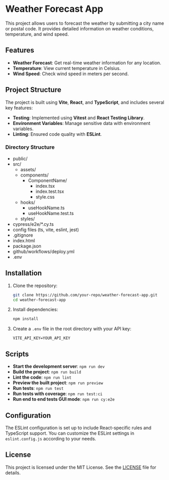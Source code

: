 # Weather Forecast App

This project allows users to forecast the weather by submitting a city name or postal code. It provides detailed information on weather conditions, temperature, and wind speed.

## Features

- **Weather Forecast**: Get real-time weather information for any location.
- **Temperature**: View current temperature in Celsius.
- **Wind Speed**: Check wind speed in meters per second.

## Project Structure

The project is built using **Vite**, **React**, and **TypeScript**, and includes several key features:

- **Testing**: Implemented using **Vitest** and **React Testing Library**.
- **Environment Variables**: Manage sensitive data with environment variables.
- **Linting**: Ensured code quality with **ESLint**.

### Directory Structure

- public/
- src/
  - assets/
  - components/
    - ComponentName/
      - index.tsx
      - index.test.tsx
      - style.css
  - hooks/
    - useHookName.ts
    - useHookName.test.ts
  - styles/
- cypress/e2e/\*.cy.ts
- config files (ts, vite, eslint, jest)
- .gitignore
- index.html
- package.json
- github/workflows/deploy.yml
- .env

## Installation

1. Clone the repository:

   ```bash
   git clone https://github.com/your-repo/weather-forecast-app.git
   cd weather-forecast-app
   ```

2. Install dependencies:

   ```bash
   npm install
   ```

3. Create a `.env` file in the root directory with your API key:
   ```env
   VITE_API_KEY=YOUR_API_KEY
   ```

## Scripts

- **Start the development server**: `npm run dev`
- **Build the project**: `npm run build`
- **Lint the code**: `npm run lint`
- **Preview the built project**: `npm run preview`
- **Run tests**: `npm run test`
- **Run tests with coverage**: `npm run test:ci`
- **Run end to end tests GUI mode**: `npm run cy:e2e`

## Configuration

The ESLint configuration is set up to include React-specific rules and TypeScript support. You can customize the ESLint settings in `eslint.config.js` according to your needs.

## License

This project is licensed under the MIT License. See the [LICENSE](LICENSE) file for details.

